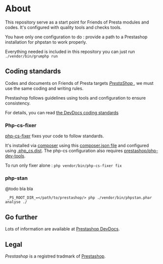 # About

This repository serve as a start point for Friends of Presta modules and codes.
It's configured with quality tools and checks tools.

You have only one configuration to do : provide a path to a Prestashop installation for phpstan to work properly.

Everything needed is included in this repository you can just run `./vendor/bin/grumphp run`


## Coding standards

Codes and documents on Friends of Presta targets [_PrestaShop_ ](https://github.com/prestashop/prestashop), we must use the same coding and writing rules.

Prestashop follows guidelines using tools and configuration to ensure consistency.


For details, you can read [the DevDocs coding standards](https://devdocs.prestashop.com/1.7/development/coding-standards/)

### Php-cs-fixer

[php-cs-fixer](https://github.com/FriendsOfPhp/PHP-CS-Fixer) fixes your code to follow standards.

It's installed via [composer](https://devdocs.prestashop.com/1.7/modules/concepts/composer/) using this [composer.json file](composer.json) and configured using [.php_cs.dist](.php_cs.dist). 
The php-cs configuration also requires [prestashop/php-dev-tools](https://github.com/prestashop/php-dev-tools).

To run only fixer alone : `php vendor/bin/php-cs-fixer fix`

### php-stan

@todo bla bla

` _PS_ROOT_DIR_=</path/to/prestashop/> php ./vendor/bin/phpstan.phar analyse ./`

## Go further

Lots of information are available at [Prestashop DevDocs](https://devdocs.prestashop.com).

## Legal

_Prestashop_ is a registred tradmark of [Prestashop](https://www.prestashop.com).
